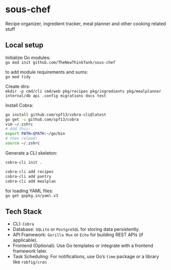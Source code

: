
# sous-chef

Recipe organizer, ingredient tracker, meal planner and other cooking related stuff

## Local setup

Initialize Go modules:<br>
`go mod init github.com/TheNewThinkTank/sous-chef`

to add module requirements and sums:<br>
`go mod tidy`

Create dirs:<br>
`mkdir -p cmd/cli cmd/web pkg/recipes pkg/ingredients pkg/mealplanner internal/db api .config migrations docs test`

Install Cobra:<br>

```BASH
go install github.com/spf13/cobra-cli@latest
go get -u github.com/spf13/cobra
vim ~/.zshrc
# Add this:
export PATH=$PATH:~/go/bin
# then reload:
source ~/.zshrc
```

Generate a CLI skeleton:<br>
```BASH
cobra-cli init .

cobra-cli add recipes
cobra-cli add pantry
cobra-cli add mealplan
```

for loading YAML files:<br>
`go get gopkg.in/yaml.v3`


## Tech Stack

- CLI: `Cobra`
- Database: `SQLite` or `PostgreSQL` for storing data persistently.
- API Framework: `Gorilla Mux` or `Echo` for building REST APIs (if applicable).
- Frontend (Optional): Use Go templates or integrate with a frontend framework later.
- Task Scheduling: For notifications, use Go’s `time` package or a library like `robfig/cron`
